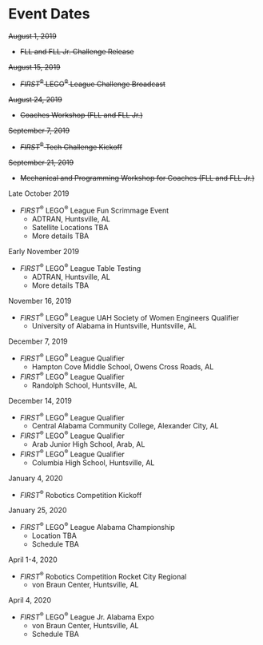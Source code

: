 # Event Dates

~~August 1, 2019~~
- ~~FLL and FLL Jr. Challenge Release~~

~~August 15, 2019~~
- ~~*FIRST*<sup>&reg;</sup> LEGO<sup>&reg;</sup> League Challenge Broadcast~~

~~August 24, 2019~~
- ~~Coaches Workshop (FLL and FLL Jr.)~~
    
~~September 7, 2019~~
- ~~*FIRST*<sup>&reg;</sup> Tech Challenge Kickoff~~

~~September 21, 2019~~
- ~~Mechanical and Programming Workshop for Coaches (FLL and FLL Jr.)~~

Late October 2019
- *FIRST*<sup>&reg;</sup> LEGO<sup>&reg;</sup> League Fun Scrimmage Event
  - ADTRAN, Huntsville, AL
  - Satellite Locations TBA
  - More details TBA

Early November 2019
- *FIRST*<sup>&reg;</sup> LEGO<sup>&reg;</sup> League Table Testing
  - ADTRAN, Huntsville, AL
  - More details TBA

November 16, 2019
- *FIRST*<sup>&reg;</sup> LEGO<sup>&reg;</sup> League UAH Society of Women Engineers Qualifier
  - University of Alabama in Huntsville, Huntsville, AL

December 7, 2019
- *FIRST*<sup>&reg;</sup> LEGO<sup>&reg;</sup> League Qualifier
  - Hampton Cove Middle School, Owens Cross Roads, AL
- *FIRST*<sup>&reg;</sup> LEGO<sup>&reg;</sup> League Qualifier
  - Randolph School, Huntsville, AL

December 14, 2019
- *FIRST*<sup>&reg;</sup> LEGO<sup>&reg;</sup> League Qualifier
  - Central Alabama Community College, Alexander City, AL
- *FIRST*<sup>&reg;</sup> LEGO<sup>&reg;</sup> League Qualifier
  - Arab Junior High School, Arab, AL
- *FIRST*<sup>&reg;</sup> LEGO<sup>&reg;</sup> League Qualifier
  - Columbia High School, Huntsville, AL

January 4, 2020
- *FIRST*<sup>&reg;</sup> Robotics Competition Kickoff

January 25, 2020
- *FIRST*<sup>&reg;</sup> LEGO<sup>&reg;</sup> League Alabama Championship
  - Location TBA
  - Schedule TBA
    
April 1-4, 2020
- *FIRST*<sup>&reg;</sup> Robotics Competition Rocket City Regional
  - von Braun Center, Huntsville, AL

April 4, 2020
- *FIRST*<sup>&reg;</sup> LEGO<sup>&reg;</sup> League Jr. Alabama Expo
  - von Braun Center, Huntsville, AL
  - Schedule TBA
